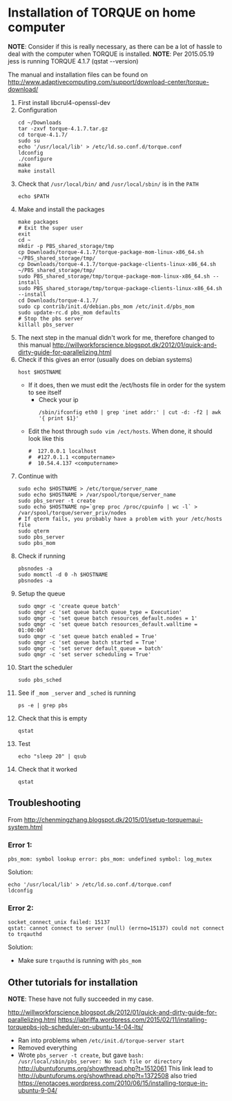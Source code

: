 # Installation of TORQUE on home computer

**NOTE**: Consider if this is really necessary, as there can be a lot of hassle
to deal with the computer when TORQUE is installed.
**NOTE**: Per 2015.05.19 jess is running TORQUE 4.1.7 (qstat --version)

The manual and installation files can be found on
http://www.adaptivecomputing.com/support/download-center/torque-download/

1. First install libcrul4-openssl-dev
2. Configuration
   ```
   cd ~/Downloads
   tar -zxvf torque-4.1.7.tar.gz
   cd torque-4.1.7/
   sudo su
   echo '/usr/local/lib' > /etc/ld.so.conf.d/torque.conf
   ldconfig
   ./configure
   make
   make install
   ```
3. Check that `/usr/local/bin/` and `/usr/local/sbin/` is in the `PATH`
   ```
   echo $PATH
   ```
4. Make and install the packages
   ```
   make packages
   # Exit the super user
   exit
   cd ~
   mkdir -p PBS_shared_storage/tmp
   cp Downloads/torque-4.1.7/torque-package-mom-linux-x86_64.sh ~/PBS_shared_storage/tmp/
   cp Downloads/torque-4.1.7/torque-package-clients-linux-x86_64.sh ~/PBS_shared_storage/tmp/
   sudo PBS_shared_storage/tmp/torque-package-mom-linux-x86_64.sh --install
   sudo PBS_shared_storage/tmp/torque-package-clients-linux-x86_64.sh --install
   cd Downloads/torque-4.1.7/
   sudo cp contrib/init.d/debian.pbs_mom /etc/init.d/pbs_mom
   sudo update-rc.d pbs_mom defaults
   # Stop the pbs server
   killall pbs_server
   ```
5. The next step in the manual didn't work for me, therefore changed to this manual
   http://willworkforscience.blogspot.dk/2012/01/quick-and-dirty-guide-for-parallelizing.html
6. Check if this gives an error (usually does on debian systems)
   ```
   host $HOSTNAME
   ```
   * If it does, then we must edit the /ect/hosts file in order for the system
     to see itself
     * Check your ip
       ```
       /sbin/ifconfig eth0 | grep 'inet addr:' | cut -d: -f2 | awk '{ print $1}'
       ```
    * Edit the host through `sudo vim /ect/hosts`. When done, it should look
      like this
      ```
      #  127.0.0.1 localhost
      #  #127.0.1.1 <computername>
      #  10.54.4.137 <computername>
      ```
7. Continue with
   ```
   sudo echo $HOSTNAME > /etc/torque/server_name
   sudo echo $HOSTNAME > /var/spool/torque/server_name
   sudo pbs_server -t create
   sudo echo $HOSTNAME np=`grep proc /proc/cpuinfo | wc -l` > /var/spool/torque/server_priv/nodes
   # If qterm fails, you probably have a problem with your /etc/hosts file
   sudo qterm
   sudo pbs_server
   sudo pbs_mom
   ```
8. Check if running
   ```
   pbsnodes -a
   sudo momctl -d 0 -h $HOSTNAME
   pbsnodes -a
   ```
9. Setup the queue
   ```
   sudo qmgr -c 'create queue batch'
   sudo qmgr -c 'set queue batch queue_type = Execution'
   sudo qmgr -c 'set queue batch resources_default.nodes = 1'
   sudo qmgr -c 'set queue batch resources_default.walltime = 01:00:00'
   sudo qmgr -c 'set queue batch enabled = True'
   sudo qmgr -c 'set queue batch started = True'
   sudo qmgr -c 'set server default_queue = batch'
   sudo qmgr -c 'set server scheduling = True'
   ```
10. Start the scheduler
    ```
    sudo pbs_sched
    ```
11. See if `_mom _server` and `_sched` is running
    ```
    ps -e | grep pbs
    ```
12. Check that this is empty
    ```
    qstat
    ```
13. Test
    ```
    echo "sleep 20" | qsub
    ```
14. Check that it worked
    ```
    qstat
    ```

## Troubleshooting
From http://chenmingzhang.blogspot.dk/2015/01/setup-torquemaui-system.html
### Error 1:
```
pbs_mom: symbol lookup error: pbs_mom: undefined symbol: log_mutex
```
Solution:
```
echo '/usr/local/lib' > /etc/ld.so.conf.d/torque.conf
ldconfig
```

### Error 2:
```
socket_connect_unix failed: 15137
qstat: cannot connect to server (null) (errno=15137) could not connect to trqauthd
```
Solution:
* Make sure `trqauthd` is running with `pbs_mom`

## Other tutorials for installation
**NOTE**: These have not fully succeeded in my case.

http://willworkforscience.blogspot.dk/2012/01/quick-and-dirty-guide-for-parallelizing.html
https://jabriffa.wordpress.com/2015/02/11/installing-torquepbs-job-scheduler-on-ubuntu-14-04-lts/
* Ran into problems when `/etc/init.d/torque-server start`
* Removed everything
* Wrote `pbs_server -t create`, but gave
 `bash: /usr/local/sbin/pbs_server: No such file or directory`
http://ubuntuforums.org/showthread.php?t=1512061
This link lead to
http://ubuntuforums.org/showthread.php?t=1372508
also tried
https://enotacoes.wordpress.com/2010/06/15/installing-torque-in-ubuntu-9-04/
